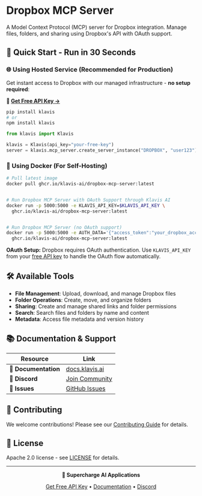 # Dropbox MCP Server

A Model Context Protocol (MCP) server for Dropbox integration. Manage files, folders, and sharing using Dropbox's API with OAuth support.

## 🚀 Quick Start - Run in 30 Seconds

### 🌐 Using Hosted Service (Recommended for Production)

Get instant access to Dropbox with our managed infrastructure - **no setup required**:

**🔗 [Get Free API Key →](https://www.klavis.ai/home/api-keys)**

```bash
pip install klavis
# or
npm install klavis
```

```python
from klavis import Klavis

klavis = Klavis(api_key="your-free-key")
server = klavis.mcp_server.create_server_instance("DROPBOX", "user123")
```

### 🐳 Using Docker (For Self-Hosting)

```bash
# Pull latest image
docker pull ghcr.io/klavis-ai/dropbox-mcp-server:latest


# Run Dropbox MCP Server with OAuth Support through Klavis AI
docker run -p 5000:5000 -e KLAVIS_API_KEY=$KLAVIS_API_KEY \
  ghcr.io/klavis-ai/dropbox-mcp-server:latest


# Run Dropbox MCP Server (no OAuth support)
docker run -p 5000:5000 -e AUTH_DATA='{"access_token":"your_dropbox_access_token_here"}' \
  ghcr.io/klavis-ai/dropbox-mcp-server:latest
```

**OAuth Setup:** Dropbox requires OAuth authentication. Use `KLAVIS_API_KEY` from your [free API key](https://www.klavis.ai/home/api-keys) to handle the OAuth flow automatically.

## 🛠️ Available Tools

- **File Management**: Upload, download, and manage Dropbox files
- **Folder Operations**: Create, move, and organize folders
- **Sharing**: Create and manage shared links and folder permissions
- **Search**: Search files and folders by name and content
- **Metadata**: Access file metadata and version history

## 📚 Documentation & Support

| Resource | Link |
|----------|------|
| **📖 Documentation** | [docs.klavis.ai](https://docs.klavis.ai) |
| **💬 Discord** | [Join Community](https://discord.gg/p7TuTEcssn) |
| **🐛 Issues** | [GitHub Issues](https://github.com/klavis-ai/klavis/issues) |

## 🤝 Contributing

We welcome contributions! Please see our [Contributing Guide](../../CONTRIBUTING.md) for details.

## 📜 License

Apache 2.0 license - see [LICENSE](../../LICENSE) for details.

---

<div align="center">
  <p><strong>🚀 Supercharge AI Applications </strong></p>
  <p>
    <a href="https://www.klavis.ai">Get Free API Key</a> •
    <a href="https://docs.klavis.ai">Documentation</a> •
    <a href="https://discord.gg/p7TuTEcssn">Discord</a>
  </p>
</div>
